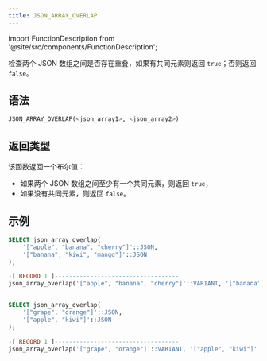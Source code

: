 ```yaml
---
title: JSON_ARRAY_OVERLAP
---
```

import FunctionDescription from '@site/src/components/FunctionDescription';

<FunctionDescription description="引入或更新于：v1.2.644"/>

检查两个 JSON 数组之间是否存在重叠，如果有共同元素则返回 `true`；否则返回 `false`。

## 语法

```sql
JSON_ARRAY_OVERLAP(<json_array1>, <json_array2>)
```

## 返回类型

该函数返回一个布尔值：

- 如果两个 JSON 数组之间至少有一个共同元素，则返回 `true`，
- 如果没有共同元素，则返回 `false`。

## 示例

```sql
SELECT json_array_overlap(
    '["apple", "banana", "cherry"]'::JSON,  
    '["banana", "kiwi", "mango"]'::JSON
);

-[ RECORD 1 ]-----------------------------------
json_array_overlap('["apple", "banana", "cherry"]'::VARIANT, '["banana", "kiwi", "mango"]'::VARIANT): true


SELECT json_array_overlap(
    '["grape", "orange"]'::JSON,  
    '["apple", "kiwi"]'::JSON     
);

-[ RECORD 1 ]-----------------------------------
json_array_overlap('["grape", "orange"]'::VARIANT, '["apple", "kiwi"]'::VARIANT): false
```